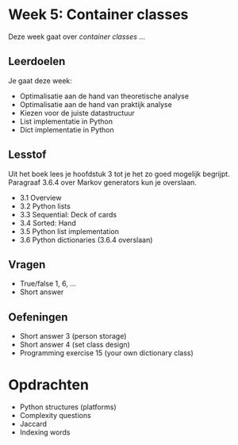 # Week 5: Container classes

Deze week gaat over *container classes* ...

## Leerdoelen

Je gaat deze week:

- Optimalisatie aan de hand van theoretische analyse
- Optimalisatie aan de hand van praktijk analyse
- Kiezen voor de juiste datastructuur
- List implementatie in Python
- Dict implementatie in Python

## Lesstof

Uit het boek lees je hoofdstuk 3 tot je het zo goed mogelijk begrijpt. Paragraaf 3.6.4 over Markov generators kun je overslaan.

- 3.1 Overview
- 3.2 Python lists
- 3.3 Sequential: Deck of cards
- 3.4 Sorted: Hand
- 3.5 Python list implementation
- 3.6 Python dictionaries (3.6.4 overslaan)

## Vragen

- True/false 1, 6, ...
- Short answer

## Oefeningen

- Short answer 3 (person storage)
- Short answer 4 (set class design)
- Programming exercise 15 (your own dictionary class)

# Opdrachten

- Python structures (platforms)
- Complexity questions
- Jaccard
- Indexing words
